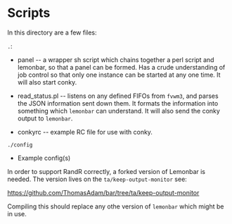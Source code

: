 Scripts
=======

In this directory are a few files:

`.`:

* panel -- a wrapper sh script which chains together a perl script and
  lemonbar, so that a panel can be formed.  Has a crude understanding of job
  control so that only one instance can be started at any one time.  It will
  also start conky.

* read_status.pl -- listens on any defined FIFOs from `fvwm3`, and parses the
  JSON information sent down them.  It formats the information into
  something which `lemonbar` can understand.  It will also send the conky output
  to `lemonbar`.

* conkyrc -- example RC file for use with conky.

`./config`
* Example config(s)

In order to support RandR correctly, a forked version of Lemonbar is needed.
The version lives on the `ta/keep-output-monitor` see:

https://github.com/ThomasAdam/bar/tree/ta/keep-output-monitor

Compiling this should replace any othe version of `lemonbar` which might be in
use.
